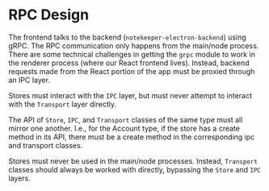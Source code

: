 # RPC Design

The frontend talks to the backend (`notekeeper-electron-backend`) using gRPC.
The RPC communication only happens from the main/node process.  There are some
technical challenges in getting the `grpc` module to work in the renderer
process (where our React frontend lives).  Instead, backend requests made from
the React portion of the app must be proxied through an IPC layer.

Stores must interact with the `IPC` layer, but must never attempt to interact
with the `Transport` layer directly.

The API of `Store`, `IPC`, and `Transport` classes of the same type must all
mirror one another. I.e., for the Account type, if the store has a create
method in its API, there must be a create method in the corresponding ipc and
transport classes.

Stores must never be used in the main/node processes.  Instead, `Transport`
classes should always be worked with directly, bypassing the `Store` and `IPC`
layers.
